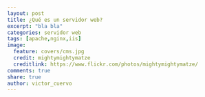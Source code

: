 ```yaml
---
layout: post
title: ¿Qué es un servidor web?
excerpt: "bla bla"
categories: servidor web
tags: [apache,nginx,iis]
image:
  feature: covers/cms.jpg
  credit: mightymightymatze
  creditlink: https://www.flickr.com/photos/mightymightymatze/
comments: true
share: true
author: victor_cuervo
---
```

